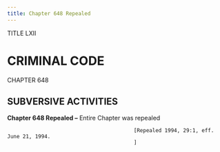 ```yaml
---
title: Chapter 648 Repealed
---
```


TITLE LXII
                                             
CRIMINAL CODE
=============

CHAPTER 648
                                             
SUBVERSIVE ACTIVITIES
---------------------

**Chapter 648 Repealed –** Entire Chapter was repealed


                                             [Repealed 1994, 29:1, eff. June 21, 1994.
                                             ]
